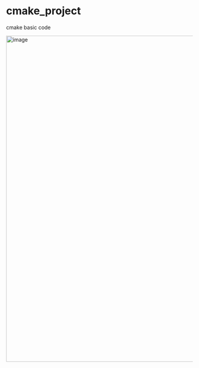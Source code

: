 # cmake_project
cmake basic code

<img width="879" alt="image" src="https://github.com/wish-j/cmake_project/assets/125460753/535eeb32-bc2d-4a21-8924-d1105ca68b68">
